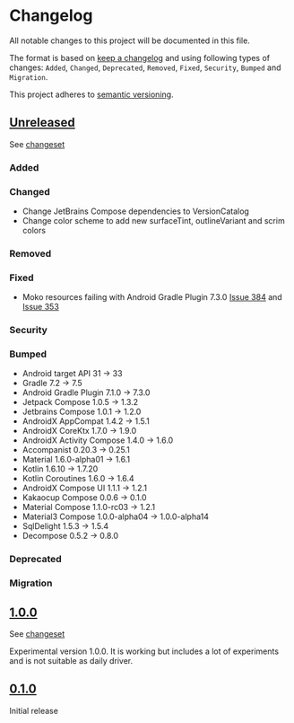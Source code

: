 # Changelog

All notable changes to this project will be documented in this file.

The format is based on [keep a changelog](http://keepachangelog.com/en/1.0.0/) and using following
types of changes: `Added`, `Changed`, `Deprecated`, `Removed`, `Fixed`, `Security`, `Bumped`
and `Migration`.

This project adheres to [semantic versioning](http://semver.org/spec/v2.0.0.html).

## [Unreleased](https://github.com/wmontwe/blueprint-mobile-kmp/releases/latest)

See [changeset](https://github.com/wmontwe/blueprint-mobile-kmp/compare/v1.0.0...main)

### Added

### Changed

- Change JetBrains Compose dependencies to VersionCatalog
- Change color scheme to add new surfaceTint, outlineVariant and scrim colors

### Removed

### Fixed

- Moko resources failing with Android Gradle Plugin 7.3.0 [Issue 384](https://github.com/icerockdev/moko-resources/issues/384) and [Issue 353](https://github.com/icerockdev/moko-resources/issues/353)

### Security

### Bumped

- Android target API 31 -> 33
- Gradle 7.2 -> 7.5
- Android Gradle Plugin 7.1.0 -> 7.3.0
- Jetpack Compose 1.0.5 -> 1.3.2
- Jetbrains Compose 1.0.1 -> 1.2.0
- AndroidX AppCompat 1.4.2 -> 1.5.1
- AndroidX CoreKtx 1.7.0 -> 1.9.0
- AndroidX Activity Compose 1.4.0 -> 1.6.0
- Accompanist 0.20.3 -> 0.25.1
- Material 1.6.0-alpha01 -> 1.6.1
- Kotlin 1.6.10 -> 1.7.20
- Kotlin Coroutines 1.6.0 -> 1.6.4
- AndroidX Compose UI 1.1.1 -> 1.2.1
- Kakaocup Compose 0.0.6 -> 0.1.0
- Material Compose 1.1.0-rc03 -> 1.2.1
- Material3 Compose 1.0.0-alpha04 -> 1.0.0-alpha14
- SqlDelight 1.5.3 -> 1.5.4
- Decompose 0.5.2 -> 0.8.0

### Deprecated

### Migration

## [1.0.0](https://github.com/wmontwe/blueprint-mobile-kmp/releases/tag/v0.0.1)

See [changeset](https://github.com/wmontwe/blueprint-mobile-kmp/compare/v0.1.0...v1.0.0)

Experimental version 1.0.0. It is working but includes a lot of experiments and is not suitable as daily driver.

## [0.1.0](https://github.com/wmontwe/blueprint-mobile-kmp/releases/tag/v0.1.0)

Initial release
